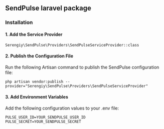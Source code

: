 ## SendPulse laravel package

### Installation
#### 1.	Add the Service Provider
```
Serengiy\SendPulse\Providers\SendPulseServiceProvider::class
```
#### 2.	Publish the Configuration File
Run the following Artisan command to publish the SendPulse configuration file:
```
php artisan vendor:publish --provider="Serengiy\SendPulse\Providers\SendPulseServiceProvider"
```

#### 3.	Add Environment Variables
Add the following configuration values to your .env file:

```dotenv
PULSE_USER_ID=YOUR_SENDPULSE_USER_ID
PULSE_SECRET=YOUR_SENDPULSE_SECRET
```
